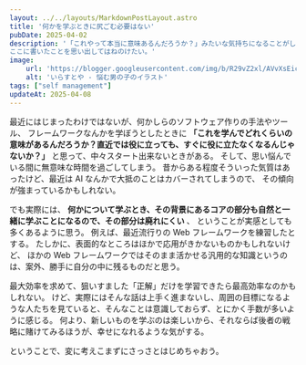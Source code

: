 ```yaml
---
layout: ../../layouts/MarkdownPostLayout.astro
title: '何かを学ぶときに尻ごむ必要はない'
pubDate: 2025-04-02
description: '「これやって本当に意味あるんだろうか？」みたいな気持ちになることがしばしばあるので、
ここに書いたことを思い出してはねのけたい。'
image:
    url: 'https://blogger.googleusercontent.com/img/b/R29vZ2xl/AVvXsEicVbt5X1UYAxlzqqmoVZY1tqFY9kfogqsyGOPhKjv6ttFNfEvEdnXq-JG_O8PMmOo0xyOF99Hgvs7DSzEyKCXlvFP9uytDEZ5gHce5mp78PtCP2lOu4i-ci6ClNvT3RUfzpnB3hnKZp4Ot/s800/nayamu_boy2.png'
    alt: 'いらすとや - 悩む男の子のイラスト'
tags: ["self management"]
updateAt: 2025-04-08
---
```

最近にはじまったわけではないが、何かしらのソフトウェア作りの手法やツール、
フレームワークなんかを学ぼうとしたときに
**「これを学んでどれくらいの意味があるんだろうか？直近では役に立っても、すぐに役に立たなくなるんじゃないか？」**
と思って、中々スタート出来ないときがある。
そして、思い悩んでいる間に無意味な時間を過ごしてしまう。
昔からある程度そういった気質はあったけど、最近は AI なんかで大抵のことはカバーされてしまうので、
その傾向が強まっているかもしれない。

でも実際には、 **何かについて学ぶとき、その背景にあるコアの部分も自然と一緒に学ぶことになるので、その部分は廃れにくい** 、
ということが実感としても多くあるように思う。
例えば、最近流行りの Web フレームワークを練習したとする。
たしかに、表面的なところはほかで応用がきかないものかもしれないけど、
ほかの Web フレームワークではそのまま活かせる汎用的な知識というのは、案外、勝手に自分の中に残るものだと思う。

最大効率を求めて、狙いすました「正解」だけを学習できたら最高効率なのかもしれない。
けど、実際にはそんな話は上手く進まないし、周囲の目標になるような人たちを見ていると、そんなことは意識しておらず、とにかく手数が多いように感じる。
何より、新しいものを学ぶのは楽しいから、それならば後者の戦略に賭けてみるほうが、幸せになれるような気がする。

ということで、変に考えこまずにさっさとはじめちゃおう。
